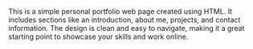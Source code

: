 This is a simple personal portfolio web page created using HTML. It includes sections like an introduction, about me, projects, and contact information. The design is clean and easy to navigate, making it a great starting point to showcase your skills and work online.
